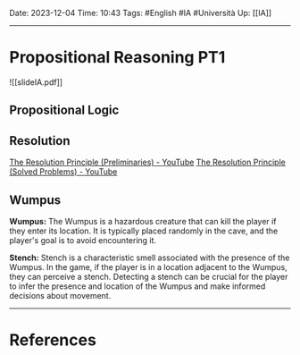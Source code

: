 Date: 2023-12-04
Time: 10:43
Tags: #English #IA #Università 
Up: [[IA]]

---
# Propositional Reasoning PT1

![[slideIA.pdf]]

## Propositional Logic

## Resolution
[The Resolution Principle (Preliminaries) - YouTube](https://www.youtube.com/watch?v=SjEQNOV5FMk&ab_channel=NesoAcademy)
[The Resolution Principle (Solved Problems) - YouTube](https://www.youtube.com/watch?v=Bm05eNcIg1c&ab_channel=NesoAcademy)

## Wumpus

**Wumpus:** The Wumpus is a hazardous creature that can kill the player if they enter its location. It is typically placed randomly in the cave, and the player's goal is to avoid encountering it.
    
**Stench:** Stench is a characteristic smell associated with the presence of the Wumpus. In the game, if the player is in a location adjacent to the Wumpus, they can perceive a stench. Detecting a stench can be crucial for the player to infer the presence and location of the Wumpus and make informed decisions about movement.


---
# References
